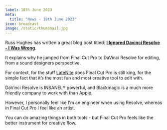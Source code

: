 ```yaml
---
label: 18th June 2023
meta:
  title: "News - 18th June 2023"
icon: broadcast
image: /static/thumbnail.jpg
---
```


Russ Hughes has written a great blog post titled: [**I Ignored Davinci Resolve - I Was Wrong**](https://www.pro-tools-expert.com/production-expert-1/i-ignored-davinci-resolve-i-was-wrong).

It explains why he jumped from Final Cut Pro to DaVinci Resolve for editing, from a sound designers perspective.

For context, for the stuff [LateNite](https://latenitefilms.com) does Final Cut Pro is still king, for the simple fact that it’s the most fun and most creative tool to edit with.

DaVinci Resolve is INSANELY powerful, and Blackmagic is a much more friendly company to work with than Apple.

However, I personally feel like I'm an engineer when using Resolve, whereas in Final Cut Pro I feel like an artist.

You can do amazing things in both tools - but Final Cut Pro feels like the better instrument for creative flow.